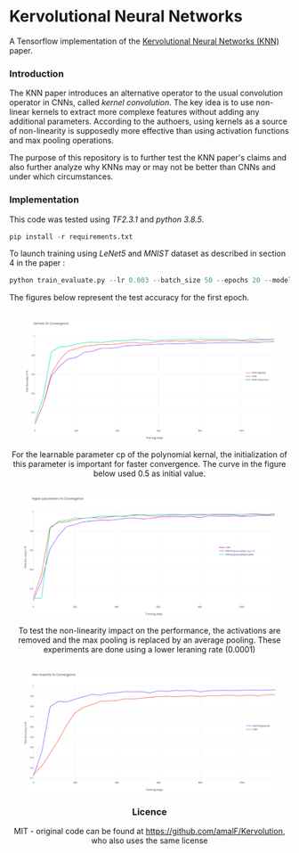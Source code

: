 # Kervolutional Neural Networks
A Tensorflow implementation of the [Kervolutional Neural Networks (KNN)](https://arxiv.org/pdf/1904.03955.pdf) paper.

### Introduction

The KNN paper introduces an alternative operator to the usual convolution operator in CNNs, called *kernel convolution*.
The key idea is to use non-linear kernels to extract more complexe features without adding any additional parameters. According to the authoers, using kernels as a source of non-linearity is supposedly more effective than using activation functions and max pooling operations.

The purpose of this repository is to further test the KNN paper's claims and also further analyze why KNNs may or may not be better than CNNs and under which circumstances.

### Implementation

This code was tested using *TF2.3.1* and *python 3.8.5*.

```python
pip install -r requirements.txt
```

To launch training using *LeNet5* and *MNIST* dataset as described in section 4 in the paper :
```python
python train_evaluate.py --lr 0.003 --batch_size 50 --epochs 20 --model_name lenetknn --kernel polynomial
```

The figures below represent the test accuracy for the first epoch.  
<br />
<div align="center">
<img width="90%" src ="./images/KernelsVsConvergence.png" /> 
<br />

For the learnable parameter cp of the polynomial kernal, the initialization of this parameter is important for faster convergence. The curve in the figure below used 0.5 as initial value.

<br />
<div align="center">
<img width="90%" src ="./images/HyperparametersVsConvergence.png" />
<br />

To test the non-linearity impact on the performance, the activations are removed and the max pooling is replaced by an average pooling. These experiments are done using a lower leraning rate (0.0001)

<br />
<div align="center">
<img width="90%" src ="./images/NonlinearityVsConvergence.png" />
<br />

### Licence
MIT - original code can be found at https://github.com/amalF/Kervolution, who also uses the same license
